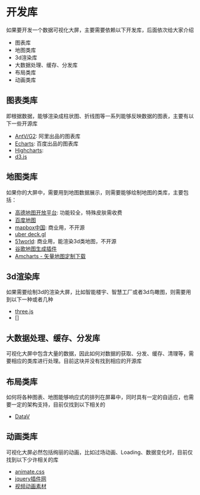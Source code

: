 # 开发库
如果要开发一个数据可视化大屏，主要需要依赖以下开发库，后面依次给大家介绍
* 图表库
* 地图类库
* 3d渲染库
* 大数据处理、缓存、分发库
* 布局类库
* 动画类库

## 图表类库
即根据数据，能够渲染成柱状图、折线图等一系列能够反映数据的图表，主要有以下一些开源库
* [AntV/G2](): 阿里出品的图表库
* [Echarts](): 百度出品的图表库
* [Highcharts]():
* [d3.js]()

## 地图类库
如果你的大屏中，需要用到地图数据展示，则需要能够绘制地图的类库，主要包括：
* [高德地图开放平台](https://lbs.amap.com/): 功能较全，特殊皮肤需收费
* [百度地图](https://mapv.baidu.com/)
* [mapbox中国](https://www.mapbox.cn/products): 商业用，不开源
* [uber deck.gl](https://blog.csdn.net/wxqqq666/article/details/90640622)
* [51world](http://www.51hitech.com/values/super-api): 商业用，能渲染3d类地图，不开源
* [谷歌地图生成插件](https://github.com/eddiesigner/sketch-map-generator)
* [Amcharts - 矢量地图定制下载](http://pixelmap.amcharts.com/#)


## 3d渲染库
如果需要绘制3d的渲染大屏，比如智能楼宇、智慧工厂或者3d鸟瞰图，则需要用到以下一种或者几种
* [three.js]() 
* []

## 大数据处理、缓存、分发库
可视化大屏中包含大量的数据，因此如何对数据的获取、分发、缓存、清理等，需要相应的类库进行处理。目前这块并没有找到相应的开源库

## 布局类库
如何将各种图表、地图能够响应式的排列在屏幕中，同时具有一定的自适应，也需要一定的架构支持，目前仅找到以下相关的
* [DataV]()

## 动画类库
可视化大屏必然包括绚丽的动画，比如过场动画、Loading、数据变化时，目前仅找到以下少许相关的库
* [animate.css]()
* [jquery插件网](http://www.jq22.com/)
* [视频动画素材](这是一个专注视频模板和素材的网站(收费)，在此可以搜索出很多的HUD动效视频以及高清图片。)